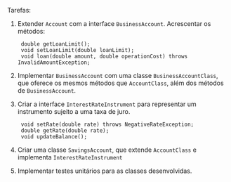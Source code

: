 Tarefas:

1. Extender `Account` com a interface `BusinessAccount`. Acrescentar os métodos:

        double getLoanLimit();
        void setLoanLimit(double loanLimit);
        void loan(double amount, double operationCost) throws InvalidAmountException;

2. Implementar `BusinessAccount` com uma classe `BusinessAccountClass`, que oferece os mesmos métodos que `AccountClass`, além dos métodos de `BusinessAccount`.

3. Criar a interface `InterestRateInstrument` para representar um instrumento sujeito a uma taxa de juro.
   
        void setRate(double rate) throws NegativeRateException;
        double getRate(double rate);
        void updateBalance();

4. Criar uma classe `SavingsAccount`, que extende `AccountClass` e implementa
   `InterestRateInstrument`
   
5. Implementar testes unitários para as classes desenvolvidas.
